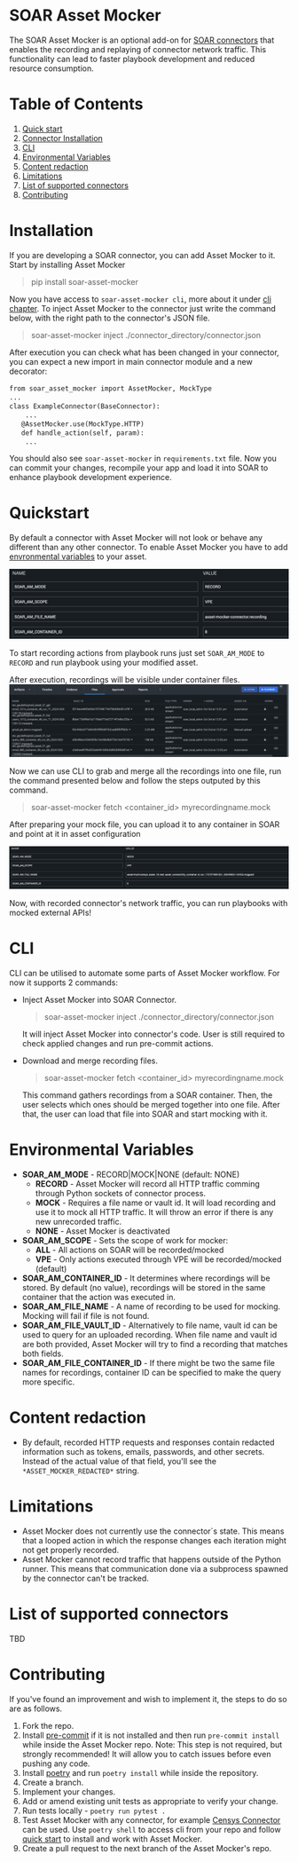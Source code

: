 # SOAR Asset Mocker
The SOAR Asset Mocker is an optional add-on for [SOAR connectors](https://github.com/splunk-soar-connectors) that enables the recording and replaying of connector network traffic. This functionality can lead to faster playbook development and reduced resource consumption.

# Table of Contents
1. [Quick start](#Quickstart)
2. [Connector Installation](#Installation)
3. [CLI](#CLI)
4. [Environmental Variables](#Environmental-Variables)
5. [Content redaction](#content-redaction)
6. [Limitations](#limitations)
7. [List of supported connectors](#list-of-supported-connectors)
8. [Contributing](#contributing)

# Installation

If you are developing a SOAR connector, you can add Asset Mocker to it.
Start by installing Asset Mocker
> pip install soar-asset-mocker

Now you have access to `soar-asset-mocker cli`, more about it under [cli chapter](#CLI).
To inject Asset Mocker to the connector just write the command below, with the right path to the connector's JSON file.
> soar-asset-mocker inject ./connector_directory/connector.json

After execution you can check what has been changed in your connector, you can expect a new import in main connector module and a new decorator:
```
from soar_asset_mocker import AssetMocker, MockType
...
class ExampleConnector(BaseConnector):
    ...
   @AssetMocker.use(MockType.HTTP)
   def handle_action(self, param):
    ...
```
You should also see `soar-asset-mocker` in `requirements.txt` file. Now you can commit your changes, recompile your app and load it into SOAR to enhance playbook development experience.

# Quickstart

By default a connector with Asset Mocker will not look or behave any different than any other connector. To enable Asset Mocker you have to add [envronmental variables](#environmental-variables) to your asset.

![Alt text](docs/images/env_vars.png)

To start recording actions from playbook runs just set `SOAR_AM_MODE` to `RECORD` and run playbook using your modified asset. 

After execution, recordings will be visible under container files.
![Alt text](docs/images/files.png)

Now we can use CLI to grab and merge all the recordings into one file, run the command presented below and follow the steps outputed by this command.

> soar-asset-mocker fetch <container_id> myrecordingname.mock

After preparing your mock file, you can upload it to any container in SOAR and point at it in asset configuration

![Alt text](docs/images/mocking_settings.png)

Now, with recorded connector's network traffic, you can run playbooks with mocked external APIs!

# CLI

CLI can be utilised to automate some parts of Asset Mocker workflow.
For now it supports 2 commands:
* Inject Asset Mocker into SOAR Connector.
    > soar-asset-mocker inject ./connector_directory/connector.json
    
    It will inject Asset Mocker into connector's code. User is still required to check applied changes and run pre-commit actions.

* Download and merge recording files.
    > soar-asset-mocker fetch <container_id> myrecordingname.mock

    This command gathers recordings from a SOAR container. Then, the user selects which ones should be merged together into one file. After that, the user can load that file into SOAR and start mocking with it.


# Environmental Variables

* **SOAR_AM_MODE** - RECORD|MOCK|NONE (default: NONE)
    * **RECORD** - Asset Mocker will record all HTTP traffic comming through Python sockets of connector process. 
    * **MOCK** - Requires a file name or vault id. It will load recording and use it to mock all HTTP traffic. It will throw an error if there is any new unrecorded traffic.
    * **NONE** - Asset Mocker is deactivated
* **SOAR_AM_SCOPE** - Sets the scope of work for mocker:
    * **ALL** - All actions on SOAR will be recorded/mocked
    * **VPE** - Only actions executed through VPE will be recorded/mocked (default)
* **SOAR_AM_CONTAINER_ID** - It determines where recordings will be stored. By default (no value), recordings will be stored in the same container that the action was executed in.
* **SOAR_AM_FILE_NAME** - A name of recording to be used for mocking. Mocking will fail if file is not found.
* **SOAR_AM_FILE_VAULT_ID** - Alternatively to file name, vault id can be used to query for an uploaded recording. When file name and vault id are both provided, Asset Mocker will try to find a recording that matches both fields.
* **SOAR_AM_FILE_CONTAINER_ID** - If there might be two the same file names for recordings, container ID can be specified to make the query more specific.

# Content redaction

* By default, recorded HTTP requests and responses contain redacted information such as tokens, emails, passwords, and other secrets. Instead of the actual value of that field, you'll see the `*ASSET_MOCKER_REDACTED*` string.

# Limitations

* Asset Mocker does not currently use the connector`s state. This means that a looped action in which the response changes each iteration might not get properly recorded.
* Asset Mocker cannot record traffic that happens outside of the Python runner. This means that communication done via a subprocess spawned by the connector can't be tracked.

# List of supported connectors

TBD

# Contributing

If you've found an improvement and wish to implement it, the steps to do so are as follows.

1. Fork the repo.
2. Install [pre-commit](https://pre-commit.com/#install) if it is not installed and then run `pre-commit install` while inside the Asset Mocker repo. Note: This step is not required, but strongly recommended! It will allow you to catch issues before even pushing any code.
3. Install [poetry](https://python-poetry.org/) and run `poetry install` while inside the repository.
4. Create a branch.
5. Implement your changes.
6. Add or amend existing unit tests as appropriate to verify your change.
7. Run tests locally - `poetry run pytest .`
8. Test Asset Mocker with any connector, for example [Censys Connector](https://github.com/splunk-soar-connectors/censys) can be used. Use `poetry shell` to access cli from your repo and follow [quick start](#Quickstart) to install and work with Asset Mocker.
9. Create a pull request to the next branch of the Asset Mocker's repo.
